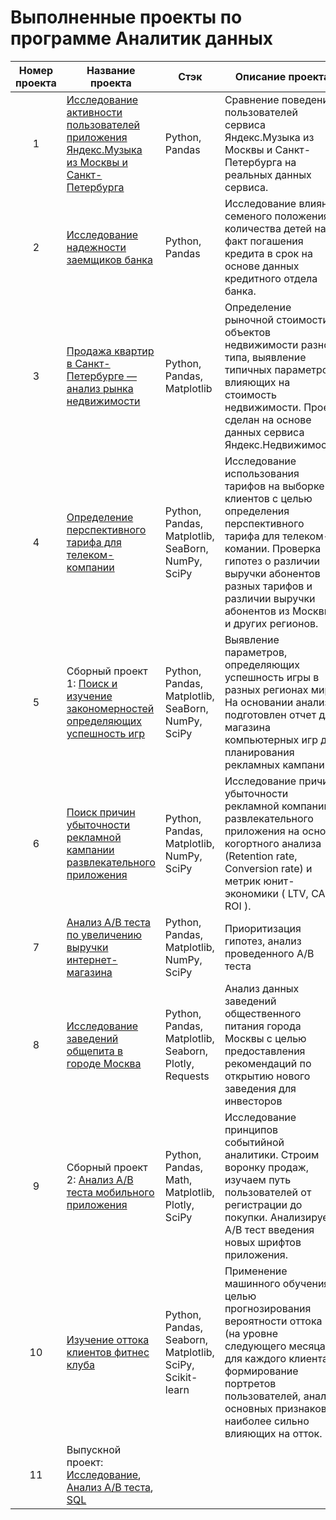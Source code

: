 # Выполненные проекты по программе Аналитик данных

|Номер проекта|Название проекта|Стэк|Описание проекта|
|:-----------:|--------------|--|--------------|
|1| [Исследование активности пользователей приложения Яндекс.Музыка из Москвы и Санкт-Петербурга](https://github.com/VladislaVladimir/PracticumByYandex/tree/main/1_study_project)| Python, Pandas | Сравнение поведения пользователей сервиса Яндекс.Музыка из Москвы и Санкт-Петербурга на реальных данных сервиса.|
|2| [Исследование надежности заемщиков банка](https://github.com/VladislaVladimir/PracticumByYandex/tree/main/2_study_project)| Python, Pandas | Исследование влияния семеного положения и количества детей на факт погашения кредита в срок на основе данных кредитного отдела банка.|
|3| [Продажа квартир в Санкт-Петербурге — анализ рынка недвижимости](https://github.com/VladislaVladimir/PracticumByYandex/tree/main/3_study_project)| Python, Pandas, Matplotlib| Определение рыночной стоимости объектов недвижимости разного типа,  выявление типичных параметров влияющих на стоимость недвижимости. Проект сделан на основе данных сервиса Яндекс.Недвижимость.|
|4| [Определение перспективного тарифа для телеком-компании](https://github.com/VladislaVladimir/PracticumByYandex/tree/main/4_study_project)| Python, Pandas, Matplotlib, SeaBorn, NumPy, SciPy| Исследование использования тарифов на выборке клиентов с целью определения перспективного тарифа для телеком-комании. Проверка гипотез о различии выручки абонентов разных тарифов и различии выручки абонентов из Москвы и других регионов.|
|5| Сборный проект 1: [Поиск и изучение закономерностей определяющих успешность игр](https://github.com/VladislaVladimir/PracticumByYandex/tree/main/5_study_project_(combine1))| Python, Pandas, Matplotlib, SeaBorn, NumPy, SciPy| Выявление параметров, определяющих успешность игры в разных регионах мира. На основании анализа подготовлен отчет для магазина компьютерных игр для планирования рекламных кампаний.|
|6| [Поиск причин убыточности рекламной кампании развлекательного приложения](https://github.com/VladislaVladimir/PracticumByYandex/tree/main/6_study_project)| Python, Pandas, Matplotlib, NumPy, SciPy| Исследование причин убыточности рекламной компании развлекательного приложения на основе когортного анализа (Retention rate, Conversion rate) и метрик юнит-экономики ( LTV, CAC, ROI ).|
|7| [Анализ А/В теста по увеличению выручки интернет-магазина](https://github.com/VladislaVladimir/PracticumByYandex/tree/main/7_study%20project)| Python, Pandas, Matplotlib, NumPy, SciPy| Приоритизация гипотез, анализ проведенного А/В теста|
|8| [Исследование заведений общепита в городе Москва](https://github.com/VladislaVladimir/PracticumByYandex/tree/main/8_study_project)  | Python, Pandas, Matplotlib,  Seaborn, Plotly, Requests | Анализ данных заведений общественного питания города Москвы с целью предоставления рекомендаций по открытию нового заведения для инвесторов|
|9| Сборный проект 2: [Анализ А/B теста мобильного приложения](https://github.com/VladislaVladimir/PracticumByYandex/tree/main/9_study_project_(combine2))  |  Python, Pandas, Math, Matplotlib, Plotly, SciPy | Исследование принципов событийной аналитики. Строим воронку продаж, изучаем путь пользователей от регистрации до покупки. Анализируем А/В тест введения новых шрифтов приложения.|
|10| [Изучение оттока клиентов фитнес клуба](https://github.com/VladislaVladimir/PracticumByYandex/tree/main/10_study_project) | Python, Pandas, Seaborn, Matplotlib, SciPy, Scikit-learn  | Применение машинного обучения с целью прогнозирования вероятности оттока (на уровне следующего месяца) для каждого клиента, формирование портретов пользователей, анализ основных признаков наиболее сильно влияющих на отток. |
|11|Выпускной проект: [Исследование](https://github.com/VladislaVladimir/PracticumByYandex/tree/main/11_study_project_(final)/research), [Анализ A/B теста](https://github.com/VladislaVladimir/PracticumByYandex/tree/main/11_study_project_(final)/AB), [SQL](https://github.com/VladislaVladimir/PracticumByYandex/tree/main/11_study_project_(final)/SQL) | | |
